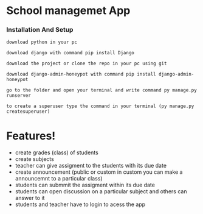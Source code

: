 # School managemet App

### Installation And Setup
```
download python in your pc

download django with command pip install Django

download the project or clone the repo in your pc using git

download django-admin-honeypot with command pip install django-admin-honeypot

go to the folder and open your terminal and write command py manage.py runserver

to create a superuser type the command in your terminal (py manage.py createsuperuser)
```
# Features!
 - create grades (class) of students 
 - create subjects 
 - teacher can give assigment to the students with its due date 
 - create announcement (public or custom in custom you can make a announcemnt to a particular class)
 - students can submmit the assigment within its due date 
 - students can open discussion on a particular subject and others can answer to it 
 - students and teacher have to login to acess the app 
